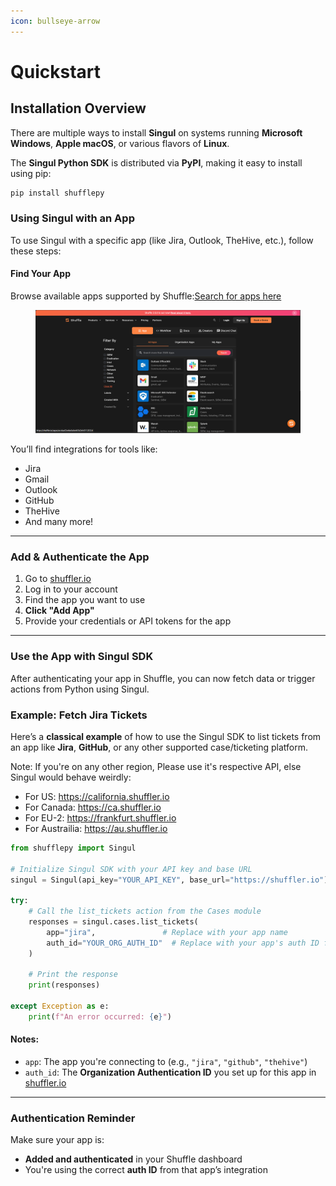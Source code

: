```yaml
---
icon: bullseye-arrow
---
```


# Quickstart

## Installation Overview

There are multiple ways to install **Singul** on systems running **Microsoft Windows**, **Apple macOS**, or various flavors of **Linux**.

The **Singul Python SDK** is distributed via **PyPI**, making it easy to install using pip:

```bash
pip install shufflepy
```

### Using Singul with an App

To use Singul with a specific app (like Jira, Outlook, TheHive, etc.), follow these steps:

#### Find Your App

Browse available apps supported by Shuffle:[Search for apps here](https://shuffler.io)

<figure><img src="../.gitbook/assets/image.png" alt=""><figcaption></figcaption></figure>


You’ll find integrations for tools like:

* Jira
* Gmail
* Outlook
* GitHub
* TheHive
* And many more!

***

### Add & Authenticate the App

1. Go to [shuffler.io](https://shuffler.io)
2. Log in to your account
3. Find the app you want to use
4. **Click "Add App"**
5. Provide your credentials or API tokens for the app

***

### Use the App with Singul SDK

After authenticating your app in Shuffle, you can now fetch data or trigger actions from Python using Singul.

### Example: Fetch Jira Tickets

Here’s a **classical example** of how to use the Singul SDK to list tickets from an app like **Jira**, **GitHub**, or any other supported case/ticketing platform.

Note: If you're on any other region, Please use it's respective API, else Singul would behave weirdly:
- For US: https://california.shuffler.io
- For Canada: https://ca.shuffler.io
- For EU-2: https://frankfurt.shuffler.io
- For Austrailia: https://au.shuffler.io

```python
from shufflepy import Singul

# Initialize Singul SDK with your API key and base URL
singul = Singul(api_key="YOUR_API_KEY", base_url="https://shuffler.io")

try:
    # Call the list_tickets action from the Cases module
    responses = singul.cases.list_tickets(
        app="jira",               # Replace with your app name
        auth_id="YOUR_ORG_AUTH_ID"  # Replace with your app's auth ID from Shuffle
    )

    # Print the response
    print(responses)

except Exception as e:
    print(f"An error occurred: {e}")
```

#### Notes:

* `app`: The app you're connecting to (e.g., `"jira"`, `"github"`, `"thehive"`)
* `auth_id`: The **Organization Authentication ID** you set up for this app in [shuffler.io](https://shuffler.io)

***

### Authentication Reminder

Make sure your app is:

* **Added and authenticated** in your Shuffle dashboard
* You're using the correct **auth ID** from that app’s integration
